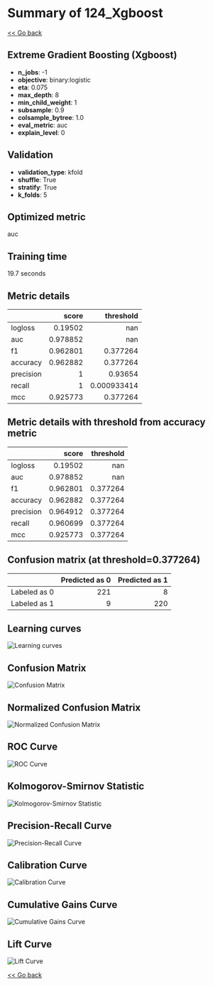 # Summary of 124_Xgboost

[<< Go back](../README.md)


## Extreme Gradient Boosting (Xgboost)
- **n_jobs**: -1
- **objective**: binary:logistic
- **eta**: 0.075
- **max_depth**: 8
- **min_child_weight**: 1
- **subsample**: 0.9
- **colsample_bytree**: 1.0
- **eval_metric**: auc
- **explain_level**: 0

## Validation
 - **validation_type**: kfold
 - **shuffle**: True
 - **stratify**: True
 - **k_folds**: 5

## Optimized metric
auc

## Training time

19.7 seconds

## Metric details
|           |    score |     threshold |
|:----------|---------:|--------------:|
| logloss   | 0.19502  | nan           |
| auc       | 0.978852 | nan           |
| f1        | 0.962801 |   0.377264    |
| accuracy  | 0.962882 |   0.377264    |
| precision | 1        |   0.93654     |
| recall    | 1        |   0.000933414 |
| mcc       | 0.925773 |   0.377264    |


## Metric details with threshold from accuracy metric
|           |    score |   threshold |
|:----------|---------:|------------:|
| logloss   | 0.19502  |  nan        |
| auc       | 0.978852 |  nan        |
| f1        | 0.962801 |    0.377264 |
| accuracy  | 0.962882 |    0.377264 |
| precision | 0.964912 |    0.377264 |
| recall    | 0.960699 |    0.377264 |
| mcc       | 0.925773 |    0.377264 |


## Confusion matrix (at threshold=0.377264)
|              |   Predicted as 0 |   Predicted as 1 |
|:-------------|-----------------:|-----------------:|
| Labeled as 0 |              221 |                8 |
| Labeled as 1 |                9 |              220 |

## Learning curves
![Learning curves](learning_curves.png)
## Confusion Matrix

![Confusion Matrix](confusion_matrix.png)


## Normalized Confusion Matrix

![Normalized Confusion Matrix](confusion_matrix_normalized.png)


## ROC Curve

![ROC Curve](roc_curve.png)


## Kolmogorov-Smirnov Statistic

![Kolmogorov-Smirnov Statistic](ks_statistic.png)


## Precision-Recall Curve

![Precision-Recall Curve](precision_recall_curve.png)


## Calibration Curve

![Calibration Curve](calibration_curve_curve.png)


## Cumulative Gains Curve

![Cumulative Gains Curve](cumulative_gains_curve.png)


## Lift Curve

![Lift Curve](lift_curve.png)



[<< Go back](../README.md)
